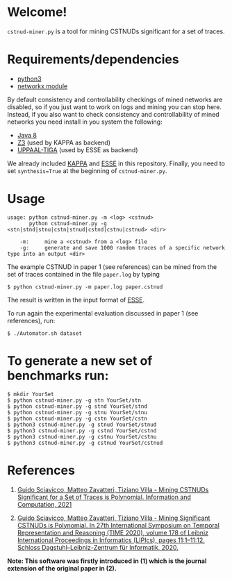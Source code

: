 # Welcome!

`cstnud-miner.py` is a tool for mining CSTNUDs significant for a set of traces. 

# Requirements/dependencies

* [python3](https://www.python.org)
* [networkx module](https://networkx.org)

By default consistency and controllability checkings of mined networks are disabled,
so if you just want to work on logs and mining you can stop here. Instead, if you also want to check consistency and controllability of mined networks 
you need install in you system the following:


* [Java 8](https://www.java.com)
* [Z3](https://github.com/Z3Prover/z3)            (used by KAPPA as backend)
* [UPPAAL-TIGA](http://people.cs.aau.dk/~adavid/tiga/)     (used by ESSE as backend)

We already included [KAPPA](https://github.com/matteozavatteri/kappa) and [ESSE](https://github.com/matteozavatteri/esse) in this repository.
Finally, you need to set `synthesis=True` at the beginning of `cstnud-miner.py`.


# Usage


	usage: python cstnud-miner.py -m <log> <cstnud>
    	   python cstnud-miner.py -g <stn|stnd|stnu|cstn|stnud|cstnd|cstnu|cstnud> <dir>
		
		-m:     mine a <cstnud> from a <log> file
		-g:     generate and save 1000 random traces of a specific network type into an output <dir>

The example CSTNUD in paper 1 (see references) can be mined from the set of traces contained in the file `paper.log` by typing 
	
	$ python cstnud-miner.py -m paper.log paper.cstnud

The result is written in the input format of [ESSE](https://github.com/matteozavatteri/esse).

To run again the experimental evaluation discussed in paper 1 (see references), run:

	$ ./Automator.sh dataset

# To generate a new set of benchmarks run:

	$ mkdir YourSet
	$ python cstnud-miner.py -g stn YourSet/stn
	$ python cstnud-miner.py -g stnd YourSet/stnd
	$ python cstnud-miner.py -g stnu YourSet/stnu
	$ python cstnud-miner.py -g cstn YourSet/cstn
	$ python3 cstnud-miner.py -g stnud YourSet/stnud
	$ python3 cstnud-miner.py -g cstnd YourSet/cstnd
	$ python3 cstnud-miner.py -g cstnu YourSet/cstnu
	$ python3 cstnud-miner.py -g cstnud YourSet/cstnud

# References

1. [Guido Sciavicco, Matteo Zavatteri, Tiziano Villa - Mining CSTNUDs Significant for a Set of Traces is Polynomial. Information and Computation, 2021](https://doi.org/10.1016/j.ic.2021.104773)

2. [Guido Sciavicco, Matteo Zavatteri, Tiziano Villa - Mining Significant CSTNUDs is Polynomial. In 27th International Symposium on Temporal Representation and Reasoning (TIME 2020), volume 178 of Leibniz International Proceedings in Informatics (LIPIcs), pages 11:1–11:12. Schloss Dagstuhl–Leibniz-Zentrum für Informatik, 2020.](https://drops.dagstuhl.de/opus/volltexte/2020/12979/)

__Note: This software was firstly introduced in (1) which is the journal extension of the original paper in (2).__